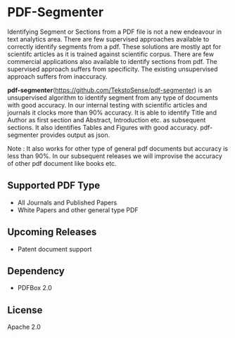 # PDF-Segmenter

Identifying Segment or Sections from a PDF file is not a new endeavour in text analytics area. There are few supervised approaches available to correctly identify segments from a pdf. These solutions are mostly apt for scientifc articles as it is trained against scientific corpus. There are few commercial applications also available to identify sections from pdf. 
The supervised approach suffers from specificity. The existing unsupervised approach suffers from inaccuracy.

**pdf-segmenter**(https://github.com/TekstoSense/pdf-segmenter) is an unsupervised algorithm to identify segment from any type of documents with good accuracy. In our internal testing with scientific articles and journals it clocks more than 90% accuracy. It is able to identify Title and Author as first section and Abstract, Introduction etc. as subsequent sections. It also identifies Tables and Figures with good accuracy. pdf-segmenter provides output as json.

Note : It also works for other type of general pdf documents but accuracy is less than 90%. In our subsequent releases we will improvise the accuracy of other pdf document like books etc.

## Supported PDF Type

- All Journals and Published Papers
- White Papers and other general type PDF

## Upcoming Releases

- Patent document support

## Dependency

- PDFBox 2.0

## License

Apache 2.0

